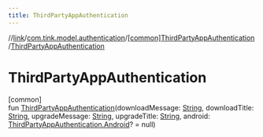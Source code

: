 ```yaml
---
title: ThirdPartyAppAuthentication
---
```

//[link](../../../index.html)/[com.tink.model.authentication](../index.html)/[[common]ThirdPartyAppAuthentication](index.html)/[ThirdPartyAppAuthentication](-third-party-app-authentication.html)



# ThirdPartyAppAuthentication



[common]\
fun [ThirdPartyAppAuthentication](-third-party-app-authentication.html)(downloadMessage: [String](https://kotlinlang.org/api/latest/jvm/stdlib/kotlin/-string/index.html), downloadTitle: [String](https://kotlinlang.org/api/latest/jvm/stdlib/kotlin/-string/index.html), upgradeMessage: [String](https://kotlinlang.org/api/latest/jvm/stdlib/kotlin/-string/index.html), upgradeTitle: [String](https://kotlinlang.org/api/latest/jvm/stdlib/kotlin/-string/index.html), android: [ThirdPartyAppAuthentication.Android](-android/index.html)? = null)




